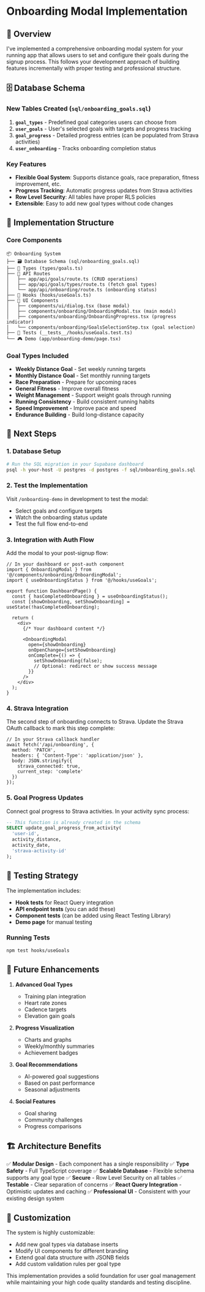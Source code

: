 # Onboarding Modal Implementation

## 🎯 Overview

I've implemented a comprehensive onboarding modal system for your running app that allows users to set and configure their goals during the signup process. This follows your development approach of building features incrementally with proper testing and professional structure.

## 🗄️ Database Schema

### New Tables Created (`sql/onboarding_goals.sql`)

1. **`goal_types`** - Predefined goal categories users can choose from
2. **`user_goals`** - User's selected goals with targets and progress tracking
3. **`goal_progress`** - Detailed progress entries (can be populated from Strava activities)
4. **`user_onboarding`** - Tracks onboarding completion status

### Key Features
- **Flexible Goal System**: Supports distance goals, race preparation, fitness improvement, etc.
- **Progress Tracking**: Automatic progress updates from Strava activities
- **Row Level Security**: All tables have proper RLS policies
- **Extensible**: Easy to add new goal types without code changes

## 🔧 Implementation Structure

### Core Components

```
📦 Onboarding System
├── 🗃️ Database Schema (sql/onboarding_goals.sql)
├── 🎯 Types (types/goals.ts)
├── 🔗 API Routes
│   ├── app/api/goals/route.ts (CRUD operations)
│   ├── app/api/goals/types/route.ts (fetch goal types)
│   └── app/api/onboarding/route.ts (onboarding status)
├── 🎣 Hooks (hooks/useGoals.ts) 
├── 🧩 UI Components
│   ├── components/ui/dialog.tsx (base modal)
│   ├── components/onboarding/OnboardingModal.tsx (main modal)
│   ├── components/onboarding/OnboardingProgress.tsx (progress indicator)
│   └── components/onboarding/GoalsSelectionStep.tsx (goal selection)
├── 🧪 Tests (__tests__/hooks/useGoals.test.ts)
└── 🎮 Demo (app/onboarding-demo/page.tsx)
```

### Goal Types Included
- **Weekly Distance Goal** - Set weekly running targets
- **Monthly Distance Goal** - Set monthly running targets  
- **Race Preparation** - Prepare for upcoming races
- **General Fitness** - Improve overall fitness
- **Weight Management** - Support weight goals through running
- **Running Consistency** - Build consistent running habits
- **Speed Improvement** - Improve pace and speed
- **Endurance Building** - Build long-distance capacity

## 🚀 Next Steps

### 1. Database Setup
```bash
# Run the SQL migration in your Supabase dashboard
psql -h your-host -U postgres -d postgres -f sql/onboarding_goals.sql
```

### 2. Test the Implementation
Visit `/onboarding-demo` in development to test the modal:
- Select goals and configure targets
- Watch the onboarding status update
- Test the full flow end-to-end

### 3. Integration with Auth Flow
Add the modal to your post-signup flow:

```tsx
// In your dashboard or post-auth component
import { OnboardingModal } from '@/components/onboarding/OnboardingModal';
import { useOnboardingStatus } from '@/hooks/useGoals';

export function DashboardPage() {
  const { hasCompletedOnboarding } = useOnboardingStatus();
  const [showOnboarding, setShowOnboarding] = useState(!hasCompletedOnboarding);

  return (
    <div>
      {/* Your dashboard content */}
      
      <OnboardingModal 
        open={showOnboarding}
        onOpenChange={setShowOnboarding}
        onComplete={() => {
          setShowOnboarding(false);
          // Optional: redirect or show success message
        }}
      />
    </div>
  );
}
```

### 4. Strava Integration
The second step of onboarding connects to Strava. Update the Strava OAuth callback to mark this step complete:

```tsx
// In your Strava callback handler
await fetch('/api/onboarding', {
  method: 'PATCH',
  headers: { 'Content-Type': 'application/json' },
  body: JSON.stringify({
    strava_connected: true,
    current_step: 'complete'
  })
});
```

### 5. Goal Progress Updates
Connect goal progress to Strava activities. In your activity sync process:

```sql
-- This function is already created in the schema
SELECT update_goal_progress_from_activity(
  'user-id',
  activity_distance,
  activity_date,
  'strava-activity-id'
);
```

## 🧪 Testing Strategy

The implementation includes:
- **Hook tests** for React Query integration
- **API endpoint tests** (you can add these)
- **Component tests** (can be added using React Testing Library)
- **Demo page** for manual testing

### Running Tests
```bash
npm test hooks/useGoals
```

## 🔄 Future Enhancements

1. **Advanced Goal Types**
   - Training plan integration
   - Heart rate zones
   - Cadence targets
   - Elevation gain goals

2. **Progress Visualization**
   - Charts and graphs
   - Weekly/monthly summaries
   - Achievement badges

3. **Goal Recommendations**
   - AI-powered goal suggestions
   - Based on past performance
   - Seasonal adjustments

4. **Social Features**
   - Goal sharing
   - Community challenges
   - Progress comparisons

## 🏗️ Architecture Benefits

✅ **Modular Design** - Each component has a single responsibility
✅ **Type Safety** - Full TypeScript coverage
✅ **Scalable Database** - Flexible schema supports any goal type
✅ **Secure** - Row Level Security on all tables
✅ **Testable** - Clear separation of concerns
✅ **React Query Integration** - Optimistic updates and caching
✅ **Professional UI** - Consistent with your existing design system

## 🔧 Customization

The system is highly customizable:
- Add new goal types via database inserts
- Modify UI components for different branding
- Extend goal data structure with JSONB fields
- Add custom validation rules per goal type

This implementation provides a solid foundation for user goal management while maintaining your high code quality standards and testing discipline. 
